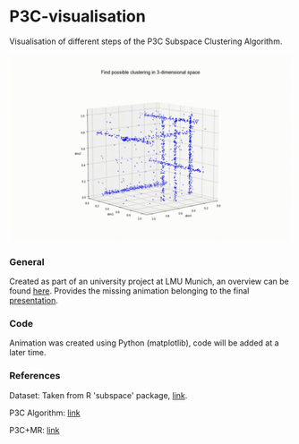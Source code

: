 # P3C-visualisation
Visualisation of different steps of the P3C Subspace Clustering Algorithm.

![](animation.gif)

### General

Created as part of an university project at LMU Munich, an overview can be found [here](https://dsl.ifi.lmu.de/cms/innovation_lab/projects/sose2017/index.html). Provides the missing animation belonging to the final [presentation](http://www.dbs.ifi.lmu.de/Lehre/Praktikum/SS17/BigDataScience/finalPresentations/flinke_apache.pdf).

### Code
Animation was created using Python (matplotlib), code will be added at a later time.

### References

Dataset: Taken from R 'subspace' package, [link](https://cran.r-project.org/web/packages/subspace/subspace.pdf).

P3C Algorithm: [link](https://ieeexplore.ieee.org/document/4053068)

P3C+MR: [link](https://openproceedings.org/2014/conf/edbt/FriesWS14.pdf)
